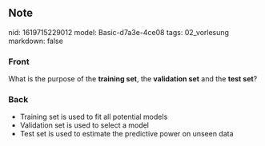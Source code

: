 ## Note
nid: 1619715229012
model: Basic-d7a3e-4ce08
tags: 02_vorlesung
markdown: false

### Front
What is the purpose of the <b>training set</b>, the <b>validation
set</b> and the <b>test set</b>?

### Back
<div>
  <div>
    <ul>
      <li>Training set is used to fit all potential models
      <li>Validation set is used to select a model
      <li>Test set is used to estimate the predictive power on
      unseen data
    </ul>
  </div>
</div>
